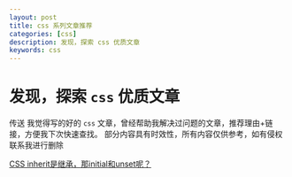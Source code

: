 ```yaml
---
layout: post
title: css 系列文章推荐
categories: [css]
description: 发现，探索 css 优质文章
keywords: css
---
```


# 发现，探索 `css` 优质文章
传送 我觉得写的好的 `css` 文章，曾经帮助我解决过问题的文章，推荐理由+链接，方便我下次快速查找。
部分内容具有时效性，所有内容仅供参考，如有侵权联系我进行删除

[CSS inherit是继承，那initial和unset呢？](https://www.zhangxinxu.com/wordpress/2020/01/css-initial-unset/)